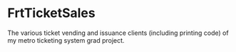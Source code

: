 # FrtTicketSales
The various ticket vending and issuance clients (including printing code) of my metro ticketing system grad project.
